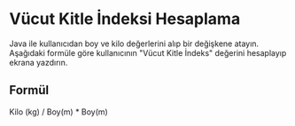# Vücut Kitle İndeksi Hesaplama
Java ile kullanıcıdan boy ve kilo değerlerini alıp bir değişkene atayın. Aşağıdaki formüle göre kullanıcının "Vücut Kitle İndeks" değerini hesaplayıp ekrana yazdırın.

## Formül
Kilo (kg) / Boy(m) * Boy(m)